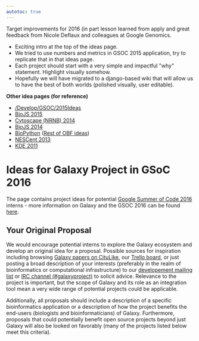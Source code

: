 ```yaml
---
autotoc: true
---
```



Target improvements for 2016 (in part lesson learned from apply and great feedback from Nicole Deflaux and colleagues at Google Genomics.

* Exciting intro at the top of the ideas page.
* We tried to use numbers and metrics in GSOC 2015 application, try to replicate that in that ideas page.
* Each project should start with a very simple and impactful "why" statement. Highlight visually somehow.
* Hopefully we will have migrated to a django-based wiki that will allow us to have the best of both worlds (polished visually, user editable).


**Other idea pages (for reference)**

* [/Develop/GSOC/2015Ideas](../../2015Ideas)
* [BioJS 2015](http://biojs.net/gsoc/2015/#project-ideas)
* [Cytoscape (NRNB) 2014](http://nrnb.org/gsoc.html#ideas-tab)
* [BioJS 2014](https://rostlab.org/services/biojs/gsoc.html)
* [BioPython](http://biopython.org/wiki/Google_Summer_of_Code) ([Rest of OBF ideas](http://www.open-bio.org/wiki/Google_Summer_of_Code))
* [NESCent 2013](http://informatics.nescent.org/wiki/Phyloinformatics_Summer_of_Code_2013)
* [KDE 2011](https://community.kde.org/GSoC/2011/Ideas)

# Ideas for Galaxy Project in GSoC 2016

The page contains project ideas for potential [Google Summer of Code 2016](https://developers.google.com/open-source/soc) interns - more information on Galaxy and the GSOC 2016 can be found [here](..).



## Your Original Proposal

We would encourage potential interns to explore the Galaxy ecosystem and develop an original idea for a proposal. Possible sources for inspiration including browsing [Galaxy papers on CituLike](http://www.citeulike.org/group/16008/order/to_read,desc,), our [Trello board](https://trello.com/b/75c1kASa/galaxy-development), or just posting a broad description of your interests (preferably in the realm of bioinformatics or computational infrastructure) to our [developement mailing list](http://dev.list.galaxyproject.org/) or [IRC channel (#galaxyproject)](/GetInvolved#irc_channel) to solicit advice. Relevance to the project is important, but the scope of Galaxy and its role as an integration tool mean a very wide range of potential projects could be applicable.

Additionally, all proposals should include a description of a specific bioinformatics application or a description of how the project benefits the end-users (biologists and bioinformaticians) of Galaxy. Furthermore, proposals that could potentially benefit open source projects beyond just Galaxy will also be looked on favorably (many of the projects listed below meet this criteria).
